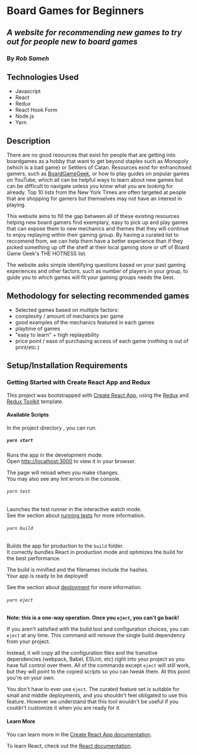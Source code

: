 # Board Games for Beginners

## _A website for recommending new games to try out for people new to board games_

### By _Rob Sameh_

## Technologies Used

- Javascript
- React
- Redux
- React Hook Form
- Node.js
- Yarn

## Description

There are no good resources that exist for people that are getting into boardgames as a hobby that want to get beyond staples such as Monopoly (which is a bad game) or Settlers of Catan. Resources exist for enfranchised gamers, such as  [BoardGameGeek](https://boardgamegeek.com/), or how to play guides on popular games on YouTube, which all can be helpful ways to learn about new games but can be difficult to navigate unless you know what you are looking for already. Top 10 lists from the New York Times are often targeted at people that are shopping for gamers but themselves may not have an interest in playing.

This website aims to fill the gap between all of these existing resources helping new board gamers find exemplary, easy to pick up and play games that can expose them to new mechanics and themes that they will continue to enjoy replaying within their gaming group. By having a curated list to reccomend from, we can help them have a better experience than if they picked something up off the shelf at their local gaming store or off of Board Game Geek's THE HOTNESS list.

The website asks simple identifying questions based on your past gaming experiences and other factors, such as number of players in your group, to guide you to which games will fit your gaming groups needs the best.

## Methodology for selecting recommended games

- Selected games based on multiple factors:
- complexity / amount of mechanics per game
- good examples of the mechanics featured in each games
- playtime of games
- "easy to learn" + high replayability
- price point / ease of purchasing access of each game (nothing is out of print/etc.)

## Setup/Installation Requirements

### Getting Started with Create React App and Redux

This project was bootstrapped with [Create React App](https://github.com/facebook/create-react-app), using the [Redux](https://redux.js.org/) and [Redux Toolkit](https://redux-toolkit.js.org/) template.

#### Available Scripts

In the project directory , you can run:

##### `yarn start`

Runs the app in the development mode.\
Open [http://localhost:3000](http://localhost:3000) to view it in your browser.

The page will reload when you make changes.\
You may also see any lint errors in the console.

###### `yarn test`

Launches the test runner in the interactive watch mode.\
See the section about [running tests](https://facebook.github.io/create-react-app/docs/running-tests) for more information.

###### `yarn build`

Builds the app for production to the `build` folder.\
It correctly bundles React in production mode and optimizes the build for the best performance.

The build is minified and the filenames include the hashes.\
Your app is ready to be deployed!

See the section about [deployment](https://facebook.github.io/create-react-app/docs/deployment) for more information.

###### `yarn eject`

**Note: this is a one-way operation. Once you `eject`, you can't go back!**

If you aren't satisfied with the build tool and configuration choices, you can `eject` at any time. This command will remove the single build dependency from your project.

Instead, it will copy all the configuration files and the transitive dependencies (webpack, Babel, ESLint, etc) right into your project so you have full control over them. All of the commands except `eject` will still work, but they will point to the copied scripts so you can tweak them. At this point you're on your own.

You don't have to ever use `eject`. The curated feature set is suitable for small and middle deployments, and you shouldn't feel obligated to use this feature. However we understand that this tool wouldn't be useful if you couldn't customize it when you are ready for it.

#### Learn More

You can learn more in the [Create React App documentation](https://facebook.github.io/create-react-app/docs/getting-started).

To learn React, check out the [React documentation](https://reactjs.org/).
